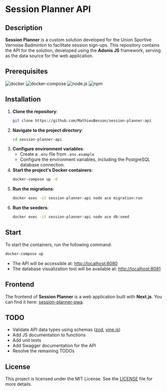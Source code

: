 # Session Planner API

## Description

**Session Planner** is a custom solution developed for the Union Sportive Vernoise Badminton to facilitate session sign-ups. This repository contains the API for the solution, developed using the **Adonis JS** framework, serving as the data source for the web application.

## Prerequisites

![docker](https://img.shields.io/badge/docker--v27-2496ED?logo=docker&logoColor=white&labelColor=2496ED&color=white)
![docker-compose](https://img.shields.io/badge/docker--compose-2496ED?logo=docker&logoColor=white&labelColor=2496ED)
![node.js](https://img.shields.io/badge/node.js-339933?logo=nodedotjs&logoColor=white&labelColor=339933)
![npm](https://img.shields.io/badge/npm-CB3837?logo=npm&logoColor=white&labelColor=CB3837)

## Installation

1. **Clone the repository**:
   ```bash
   git clone https://github.com/MathieuBesson/session-planner-api
   ```
2. **Navigate to the project directory**:
   ```bash
   cd session-planner-api
   ```
3. **Configure environment variables**:
   - Create a `.env` file from `.env.example`
   - Configure the environment variables, including the PostgreSQL database connection.
4. **Start the project's Docker containers**:
   ```bash
   docker-compose up -d
   ```
5. **Run the migrations**:
   ```bash
   docker exec -it session-planner-api node ace migration:run
   ```
6. **Run the seeders**:
   ```bash
   docker exec -it session-planner-api node ace db:seed
   ```

## Start

To start the containers, run the following command:

```bash
docker-compose up
```

- The API will be accessible at: [http://localhost:8080](http://localhost:8080)
- The database visualization tool will be available at: [http://localhost:8081](http://localhost:8081)

## Frontend

The frontend of **Session Planner** is a web application built with **Next.js**. You can find it here: [session-planner-pwa](https://github.com/MathieuBesson/session-planner-pwa).

## TODO

- Validate API data types using schemas ([zod](https://zod.dev/), [vine.js](https://vinejs.dev))
- Add JS documentation to functions
- Add unit tests
- Add Swagger documentation for the API
- Resolve the remaining TODOs

## License

This project is licensed under the MIT License. See the [LICENSE](./LICENSE) file for more details.
